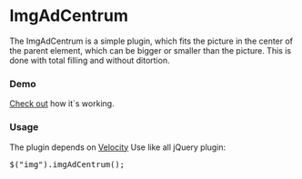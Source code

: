ImgAdCentrum
============

The ImgAdCentrum is a simple plugin, which fits the picture in the center of the parent element, which can be bigger or smaller than the picture. This is done with total filling  and without ditortion.

### Demo

[Check out](http://dev.minic.ro/imgadcentrum/) how it`s working.

### Usage

The plugin depends on [Velocity](https://github.com/julianshapiro/velocity)
Use like all jQuery plugin: <pre>$("img").imgAdCentrum();</pre>

